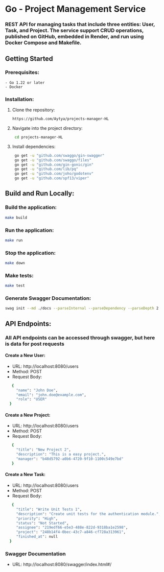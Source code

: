 # Go - Project Management Service

### REST API for managing tasks that include three entities: User, Task, and Project. The service support CRUD operations, published on GitHub, embedded in Render, and run using Docker Compose and Makefile.

## Getting Started

### Prerequisites:
    - Go 1.22 or later
    - Docker
### Installation:
1. Clone the repository:
   ```bash
   https://github.com/Aytya/projects-manager-HL
   ```
2. Navigate into the project directory:
   ```bash
    cd projects-manager-HL
   ```
3. Install dependencies:
   ```bash
    go get -u "github.com/swaggo/gin-swagger"
    go get -u "github.com/swaggo/files"
    go get -u "github.com/gin-gonic/gin"
    go get -u "github.com/lib/pq"
    go get -u "github.com/joho/godotenv"
    go get -u "github.com/spf13/viper"
   ```

##  Build and Run Locally:
### Build the application:
   ```bash
   make build
   ```
### Run the application:
   ```bash
   make run
   ```
### Stop the application:
   ```bash
   make down
   ```
### Make tests:
   ```bash
   make test
   ```

### Generate Swagger Documentation:
   ```bash
   swag init --md ./docs --parseInternal --parseDependency --parseDepth 2 -g cmd/main.go
   ```

## API Endpoints:
### All API endpoints can be accessed through swagger, but here is data for post requests
#### Create a New User:
   - URL: http://localhost:8080/users
  - Method: POST
  - Request Body:
 ```bash
    {
      "name": "John Doe",
      "email": "john.doe@example.com",
      "role": "USER"
   }
 ```

#### Create a New Project:
- URL: http://localhost:8080/users
- Method: POST
- Request Body:
 ```bash
    {
      "title": "New Project 2",
      "description": "This is a easy project.",
      "manager": "b48d5792-a0b6-4720-9f10-1100c549e7bd"
    } 
 ```

#### Create a New Task:
- URL: http://localhost:8080/users
- Method: POST
- Request Body:
 ```bash
    {
      "title": "Write Unit Tests 1",
      "description": "Create unit tests for the authentication module.",
      "priority": "High",
      "status": "Not Started",
      "assignee": "219edf66-e5e3-488e-822d-9318ba1e2598",
      "project": "248b14f4-0bec-43c7-a846-cf728a313961",
      "finished_at": null
   }
 ```

### Swagger Documentation
- URL: http://localhost:8080/swagger/index.html#/
